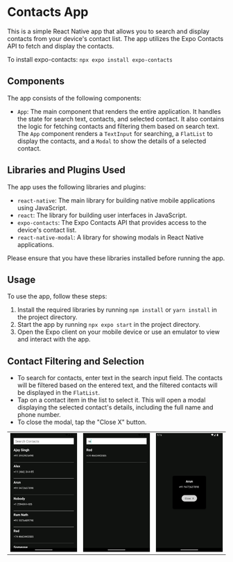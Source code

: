 # Contacts App

This is a simple React Native app that allows you to search and display contacts from your device's contact list. The app utilizes the Expo Contacts API to fetch and display the contacts.

To install expo-contacts: `npx expo install expo-contacts`

## Components

The app consists of the following components:

- `App`: The main component that renders the entire application. It handles the state for search text, contacts, and selected contact. It also contains the logic for fetching contacts and filtering them based on search text. The `App` component renders a `TextInput` for searching, a `FlatList` to display the contacts, and a `Modal` to show the details of a selected contact.

## Libraries and Plugins Used

The app uses the following libraries and plugins:

- `react-native`: The main library for building native mobile applications using JavaScript.
- `react`: The library for building user interfaces in JavaScript.
- `expo-contacts`: The Expo Contacts API that provides access to the device's contact list.
- `react-native-modal`: A library for showing modals in React Native applications.

Please ensure that you have these libraries installed before running the app.

## Usage

To use the app, follow these steps:

1. Install the required libraries by running `npm install` or `yarn install` in the project directory.
2. Start the app by running `npx expo start` in the project directory.
3. Open the Expo client on your mobile device or use an emulator to view and interact with the app.

## Contact Filtering and Selection

- To search for contacts, enter text in the search input field. The contacts will be filtered based on the entered text, and the filtered contacts will be displayed in the `FlatList`.
- Tap on a contact item in the list to select it. This will open a modal displaying the selected contact's details, including the full name and phone number.
- To close the modal, tap the "Close X" button.

<table>
  <tr>
    <td>
      <img src="assets/git_asset/one.png" alt="Image 1">
    </td>
    <td>
      <img src="assets/git_asset/two.png" alt="Image 2">
    </td>
    <td>
      <img src="assets/git_asset/three.png" alt="Image 3">
    </td>
  </tr>
</table>
